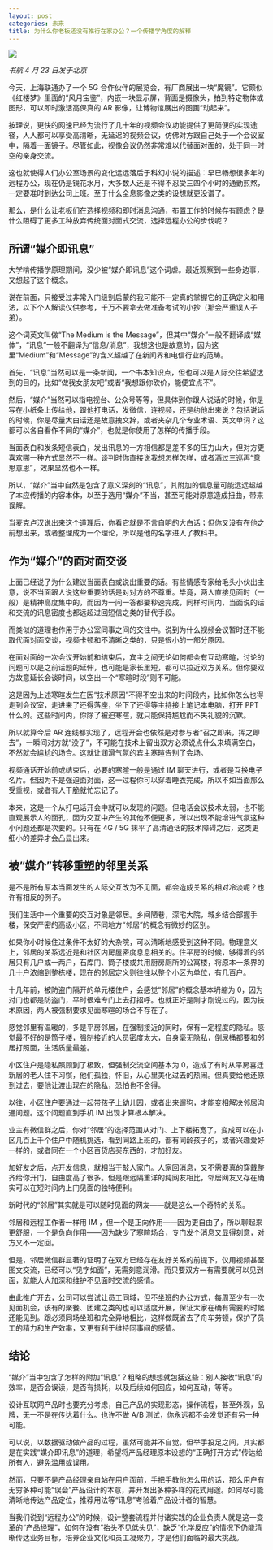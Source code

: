 ```yaml
---
layout: post
categories: 未来
title: 为什么你老板还没有推行在家办公？一个传播学角度的解释
---
```


![](http://ww1.sinaimg.cn/large/4b91f9d5gy1g2cwmy6uvqj20qo0hs7o3.jpg)

*书航 4 月 23 日发于北京*

今天，上海联通办了一个 5G 合作伙伴的展览会，有厂商展出一块“魔镜”。它颇似《红楼梦》里面的“风月宝鉴”，内嵌一块显示屏，背面是摄像头，拍到特定物体或图形，可以即时激活高保真的 AR 影像，让博物馆展出的图画“动起来”。

按理说，更快的网速已经为流行了几十年的视频会议功能提供了更简便的实现途径，人人都可以享受高清晰，无延迟的视频会议，仿佛对方跟自己处于一个会议室中，隔着一面镜子。尽管如此，视像会议仍然非常难以代替面对面的，处于同一时空的亲身交流。

这也就使得人们办公室场景的变化远远落后于科幻小说的描述：早已畅想很多年的远程办公，现在仍是镜花水月，大多数人还是不得不忍受三四个小时的通勤煎熬，一定要准时到达公司上班。至于什么全息影像之类的设想就更没谱了。

那么，是什么让老板们在选择视频和即时消息沟通，布置工作的时候存有顾虑？是什么阻碍了更多工种放弃传统面对面式交流，选择远程办公的步伐呢？

## 所谓“媒介即讯息”

大学啃传播学原理期间，没少被“媒介即讯息”这个词虐。最近观察到一些身边事，又想起了这个概念。

说在前面，只接受过非常入门级别启蒙的我可能不一定真的掌握它的正确定义和用法，以下个人解读仅供参考，千万不要拿去做准备考试的小抄（那会严重误人子弟）。

这个词英文叫做“The Medium is the Message”，但其中“媒介”一般不翻译成“媒体”，“讯息”一般不翻译为“信息/消息”，我想这也是故意的，因为这里“Medium”和“Message”的含义超越了在新闻界和电信行业的范畴。

首先，“讯息”当然可以是一条新闻，一个书本知识点，但也可以是人际交往希望达到的目的，比如“做我女朋友吧”或者“我想跟你砍价，能便宜点不”。

然后，“媒介”当然可以指电视台、公众号等等，但具体到你跟人说话的时候，你是写在小纸条上传给他，跟他打电话，发微信，连视频，还是约他出来说？包括说话的时候，你是尽量大白话还是故意拽文辞，或者夹杂几个专业术语、英文单词？这都可以各自看作不同的“媒介”，也就是你使用了怎样的传播手段。

当面表白和发条短信表白，发出讯息的一方相信都是差不多的压力山大，但对方更喜欢哪一种方式显然不一样。谈判时你直接说我想怎样怎样，或者酒过三巡再“意思意思”，效果显然也不一样。

所以，“媒介”当中自然是包含了意义深刻的“讯息”，其附加的信息量可能远远超越了本应传播的内容本体，以至于选用“媒介”不当，甚至可能对原意造成扭曲，带来误解。

当麦克卢汉说出来这个道理后，你看它就是不言自明的大白话；但你又没有在他之前想出来，或者整理成为一个理论，所以是他的名字进入了教科书。

## 作为“媒介”的面对面交谈

上面已经说了为什么建议当面表白或说出重要的话。有些情感专家给毛头小伙出主意，说不当面跟人说这些重要的话是对对方的不尊重。毕竟，两人直接见面时（一般）是精神高度集中的，而因为一问一答都要秒速完成，同样时间内，当面说的话和交流的讯息密度也都远超过回短信之类的替代手段。

而类似的道理也作用于办公室同事之间的交往中。说到为什么视频会议暂时还不能取代面对面交谈，视频卡顿和不清晰之类的，只是很小的一部分原因。

在面对面的一次会议开始前和结束后，宾主之间无论如何都会有互动寒暄，讨论的问题可以是之前话题的延伸，也可能是家长里短，都可以拉近双方关系。但你要双方故意延长会谈时间，以空出一个“寒暄时段”则不可能。

这是因为上述寒暄发生在因“技术原因”不得不空出来的时间段内，比如你怎么也得走到会议室，走进来了还得落座，坐下了还得等主持接上笔记本电脑，打开 PPT 什么的。这些时间内，你除了被迫寒暄，就只能保持尴尬而不失礼貌的沉默。

所以就算今后 AR 连线都实现了，远程开会也依然是对参与者“召之即来，挥之即去”，一瞬间对方就“没了”，不可能在技术上留出双方必须说点什么来填满空白，不然就会尴尬的场合。这就让润滑气氛的宾主寒暄告别了会场。

视频通话开始前或结束后，必要的寒暄一般是通过 IM 聊天进行，或者是互换电子名片。但因为不是强迫面对面，这一过程你可以穿着睡衣完成，所以不如当面那么受重视，或者有人干脆就忙忘记了。

本来，这是一个从打电话开会中就可以发现的问题。但电话会议技术太弱，也不能直观展示人的面孔，因为交互中产生的其他不便更多，所以出现不能增进气氛这种小问题还都是次要的。只有在 4G / 5G 抹平了高清通话的技术障碍之后，这类更细小的差异才会凸显出来。

## 被“媒介”转移重塑的邻里关系

是不是所有原本当面发生的人际交互改为不见面，都会造成关系的相对冷淡呢？也许有相反的例子。

我们生活中一个重要的交互对象是邻居。乡间陋巷，深宅大院，城乡结合部握手楼，保安严密的高级小区，不同地方“邻居”的概念有微妙的区别。

如果你小时候住过条件不太好的大杂院，可以清晰地感受到这种不同。物理意义上，邻居的关系远近是和社区内房屋密度息息相关的。住平房的时候，够得着的邻居只有几户或一两户，石库门、筒子楼或共用厨房厕所的公寓楼，将原本一条界的几十户浓缩到整栋楼，现在的邻居定义则往往以整个小区为单位，有几百户。

十几年前，被防盗门隔开的单元楼住户，会感觉“邻居”的概念基本坍缩为 0，因为对门也都是防盗门，平时很难专门上去打招呼。也就正好是刚才刚说过的，因为技术原因，两人被强制要求见面寒暄的场合不存在了。

感觉邻里有温暖的，多是平房邻居，在强制接近的同时，保有一定程度的隐私。感觉最不好的是筒子楼，强制接近的人员密度太大，自身毫无隐私，倒尿桶都要和邻居打照面，生活质量最差。

小区住户是隐私照顾到了极致，但强制交流空间基本为 0，造成了有时从平房喜迁新居的老人住不习惯，他们孤独，怀旧，从心里美化过去的热闹。但真要给他还原到过去，要他让渡出现在的隐私，恐怕也不舍得。

以往，小区住户要通过一起带孩子上幼儿园，或者出来遛狗，才能变相解决邻居沟通问题。这个问题直到手机 IM 出现才算根本解决。

业主有微信群之后，你对“邻居”的选择范围从对门、上下楼拓宽了，变成可以在小区几百上千个住户中随机挑选，看到同路上班的，都有同龄孩子的，或者兴趣爱好一样的，或者同在一个小区百货店买东西的，才加好友。

加好友之后，点开发信息，就相当于敲人家门。人家回消息，又不需要真的穿戴整齐给你开门，自由度高了很多。但是跟远隔重洋的纯网友相比，邻居网友又存在确实可以在短时间内上门见面的独特便利。

新时代的“邻居”其实就是可以随时见面的网友——就是这么一个奇特的关系。

邻居和远程工作者一样用 IM ，但一个是正向作用——因为更自由了，所以聊起来更舒服，一个是负向作用——因为缺少了寒暄场合，专门发个消息又显得刻意，对方又不一定回。

但是，邻居微信群显著的证明了在双方已经存在友好关系的前提下，仅用视频甚至图文交流，已经可以“见字如面”，无需刻意润滑。而只要双方一有需要就可以见到面，就能大大加深和维护不见面时交流的感情。

由此推广开去，公司可以尝试让员工同城，但不坐班的办公方式，每周至少有一次见面机会，该有的聚餐、团建之类的也可以适度开展，保证大家在确有需要的时候还能见到。跟必须同场坐班和完全异地相比，这样做既省去了舟车劳顿，保护了员工的精力和生产效率，又更有利于维持同事间的感情。

## 结论

“媒介”当中包含了怎样的附加“讯息”？粗略的想想就包括这些：别人接收“讯息”的效率，是否会误读，是否有损耗，以及后续如何回应，如何互动，等等。

设计互联网产品时也要充分考虑，自己产品的实现形态，操作流程，甚至外观，品牌，无一不是在传达着什么。也许不做 A/B 测试，你永远都不会发觉还有另一种可能。

可以说，以数据驱动做产品的过程，虽然可能并不自觉，但举手投足之间，其实都是在实践“媒介即讯息”的道理，希望将产品经理原本设想的“正确打开方式”传达给所有人，避免滥用或误用。

然而，只要不是产品经理亲自站在用户面前，手把手教他怎么用的话，那么用户有无穷多种可能“误会”产品设计的本意，并开发出多种多样的花式用途。如何尽可能清晰地传达产品定位，推荐用法等“讯息”考验着产品设计者的智慧。

当我们说到“远程办公”的时候，设计整套流程并付诸实践的企业负责人就是这一变革的“产品经理”，如何在没有“抬头不见低头见”，缺乏“化学反应”的情况下仍能清晰传达业务目标，培养企业文化和员工凝聚力，才是他们面临的最大挑战。